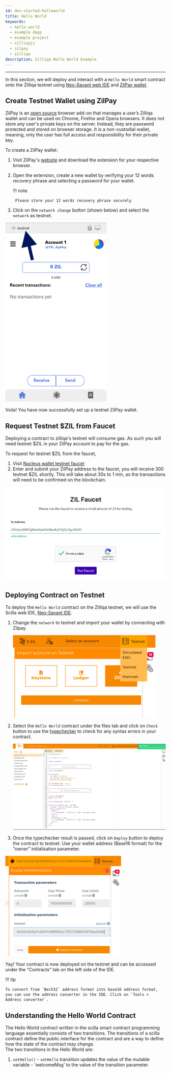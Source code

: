 ```yaml
---
id: dev-started-helloworld
title: Hello World
keywords:
  - hello world
  - example dapp
  - example project
  - zilliqajs
  - zilpay
  - zilliqa
description: Zilliqa Hello World Example
---
```


---

In this section, we will deploy and interact with a `Hello World` smart contract
onto the Zilliqa testnet using [Neo-Savant web IDE](https://ide.zilliqa.com/#/)
and [ZilPay wallet](https://zilpay.xyz/).

## Create Testnet Wallet using ZilPay

ZilPay is an [open source](https://github.com/zilpay/zil-pay) browser add-on
that manages a user’s Zilliqa wallet and can be used on Chrome, Firefox and
Opera browsers. It does not store any user's private keys on the server.
Instead, they are password protected and stored on browser storage. It is a
non-custodial wallet, meaning, only the user has full access and responsibility
for their private key.

To create a ZilPay wallet:

1.  Visit ZilPay's [website](https://zilpay.xyz/) and download the extension for
    your respective browser.
1.  Open the extension, create a new wallet by verifying your 12 words recovery
    phrase and selecting a password for your wallet.

    !!! note

         Please store your 12 words recovery phrase securely

1.  Click on the `network change` button (shown below) and select the `network`
    as testnet.

!["Change Network Button"](../../assets/img/dev-dapps/getting-started/zilpay-change-network-btn.png)

Voila! You have now successfully set up a testnet ZilPay wallet.

## Request Testnet $ZIL from Faucet

Deploying a contract to zilliqa's testnet will consume gas. As such you will
need testnet $ZIL in your ZilPay account to pay for the gas.

To request for testnet $ZIL from the faucet,

1. Visit [Nucleus wallet testnet faucet](https://dev-wallet.zilliqa.com/faucet)
1. Enter and submit your ZilPay address to the faucet, you will receive 300
   testnet $ZIL shortly. This will take about 30s to 1 min, as the transactions
   will need to be confirmed on the blockchain.

!["Nucleus Wallet Faucet"](../../assets/img/dev-dapps/getting-started/nucleus-faucet.png)

## Deploying Contract on Testnet

To deploy the `Hello World` contract on the Zilliqa testnet, we will use the
Scilla web IDE, [Neo-Savant IDE](https://ide.zilliqa.com/).

1.  Change the `network` to testnet and import your wallet by connecting with
    Zilpay.

    !["IDE Step1"](../../assets/img/dev-dapps/getting-started/neo-savant-step1.png)

1.  Select the `Hello World` contract under the files tab and click on `Check`
    button to use the
    [typechecker](https://scilla.readthedocs.io/en/latest/scilla-checker.html)
    to check for any syntax errors in your contract.

    !["IDE Step2"](../../assets/img/dev-dapps/getting-started/neo-savant-step2.png)

1.  Once the typechecker result is passed, click on `Deploy` button to deploy
    the contract to testnet. Use your wallet address (Base16 format) for the
    "owner" initialisation parameter.

!["IDE Step3"](../../assets/img/dev-dapps/getting-started/neo-savant-step3.png)

Yay! Your contract is now deployed on the testnet and can be accessed under the
"Contracts" tab on the left side of the IDE.

!!! tip

    To convert from `Bech32` address format into base16 address format, you can use the address converter in the IDE. Click on `Tools > Address converter`.

## Understanding the Hello World Contract

The Hello World contract written in the scilla smart contract programming
language essentially consists of two transitions. The transitions of a scilla
contract define the public interface for the contract and are a way to define
how the state of the contract may change.<br/> The two transitions in the Hello
World are:

1. `setHello()` - `setHello` transition updates the value of the mutable
   variable - 'welcomeMsg' to the value of the transition parameter.
